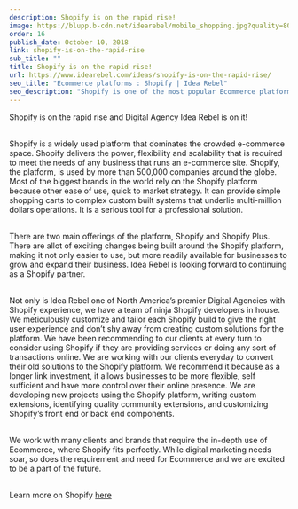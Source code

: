 ```yaml
---
description: Shopify is on the rapid rise!
image: https://blupp.b-cdn.net/idearebel/mobile_shopping.jpg?quality=80&width=800
order: 16
publish_date: October 10, 2018
link: shopify-is-on-the-rapid-rise
sub_title: ""
title: Shopify is on the rapid rise!
url: https://www.idearebel.com/ideas/shopify-is-on-the-rapid-rise/
seo_title: "Ecommerce platforms : Shopify | Idea Rebel"
seo_description: "Shopify is one of the most popular Ecommerce platforms. Idea Rebel, a Toronto, Vancouver and Los Angeles Digital Agency can help elevate your eCommerce."
---
```

Shopify is on the rapid rise and Digital Agency Idea Rebel is on it!

\
Shopify is a widely used platform that dominates the crowded e-commerce space.  Shopify delivers the power, flexibility and scalability that is required to meet the needs of any business that runs an e-commerce site. Shopify, the platform, is used by more than 500,000 companies around the globe. Most of the biggest brands in the world rely on the Shopify platform because other ease of use, quick to market strategy. It can provide simple shopping carts to complex custom built systems that underlie multi-million dollars operations. It is a serious tool for a professional solution.

\
There are two main offerings of the platform, Shopify and Shopify Plus. There are allot of exciting changes being built around the Shopify platform, making it not only easier to use, but more readily available for businesses to grow and expand their business. Idea Rebel is looking forward to continuing as a Shopify partner.

\
Not only is Idea Rebel one of North America’s premier Digital Agencies with Shopify experience, we have a team of ninja Shopify developers in house. We meticulously customize and tailor each Shopify build to give the right user experience and don’t shy away from creating custom solutions for the platform. We have been recommending to our clients at every turn to consider using Shopify if they are providing services or doing any sort of transactions online.  We are working with our clients everyday to convert their old solutions to the Shopify platform. We recommend it because as a longer link investment, it allows businesses to be more flexible, self sufficient and have more control over their online presence. We are developing new projects using the Shopify platform, writing custom extensions, identifying quality community extensions, and customizing Shopify’s front end or back end components.

\
We work with many clients and brands that require the in-depth use of Ecommerce, where Shopify fits perfectly.  While digital marketing needs soar, so does the requirement and need for Ecommerce and we are excited to be a part of the future.

\
Learn more on Shopify [here](https://www.shopify.com/)
